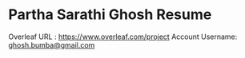 Partha Sarathi Ghosh Resume
=========================

Overleaf URL : https://www.overleaf.com/project
Account Username: ghosh.bumba@gmail.com
